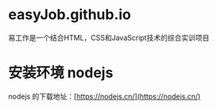 # easyJob.github.io
易工作是一个结合HTML，CSS和JavaScript技术的综合实训项目

# 安装环境 nodejs
nodejs 的下载地址：[https://nodejs.cn/](https://nodejs.cn/)
